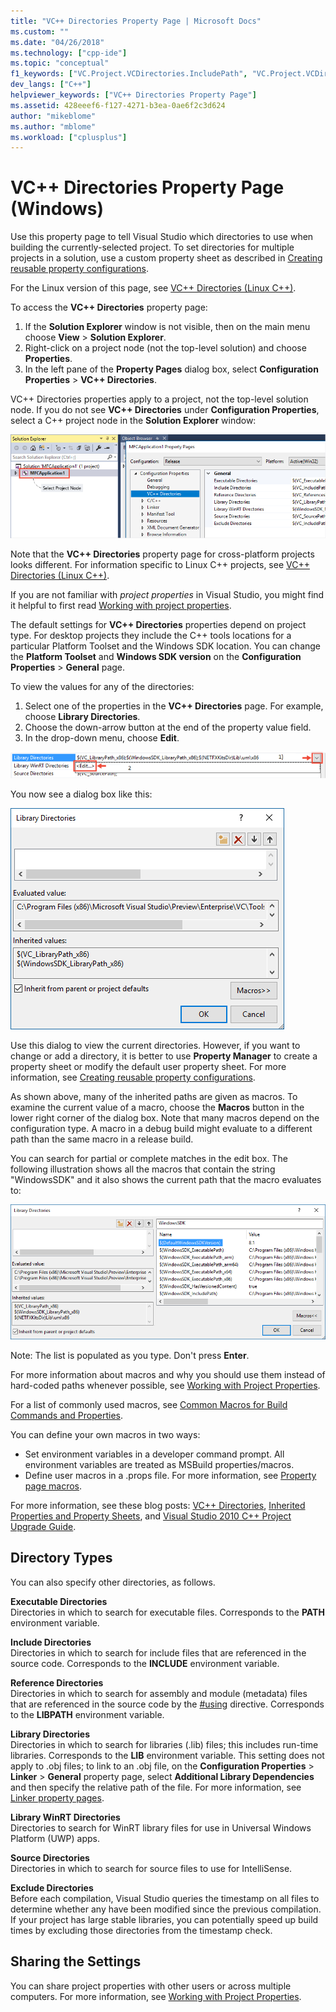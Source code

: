 ```yaml
---
title: "VC++ Directories Property Page | Microsoft Docs"
ms.custom: ""
ms.date: "04/26/2018"
ms.technology: ["cpp-ide"]
ms.topic: "conceptual"
f1_keywords: ["VC.Project.VCDirectories.IncludePath", "VC.Project.VCDirectories.ReferencePath", "VC.Project.VCDirectories.SourcePath", "VC.Project.VCDirectories.LibraryWPath", "VC.Project.VCDirectories.ExecutablePath", "VC.Project.VCDirectories.LibraryPath", "VS.ToolsOptionsPages.Projects.VCDirectories", "VC.Project.VCDirectories.ExcludePath"]
dev_langs: ["C++"]
helpviewer_keywords: ["VC++ Directories Property Page"]
ms.assetid: 428eeef6-f127-4271-b3ea-0ae6f2c3d624
author: "mikeblome"
ms.author: "mblome"
ms.workload: ["cplusplus"]
---
```

# VC++ Directories Property Page (Windows)

Use this property page to tell Visual Studio which directories to use when building the currently-selected project. To set directories for multiple projects in a solution, use a custom property sheet as described in [Creating reusable property configurations](working-with-project-properties.md#bkmkPropertySheets).

For the Linux version of this page, see [VC++ Directories (Linux C++)](../linux/prop-pages/directories-linux.md).

To access the **VC++ Directories** property page:

1. If the **Solution Explorer** window is not visible, then on the main menu choose **View** > **Solution Explorer**.
1. Right-click on a project node (not the top-level solution) and choose **Properties**.
1. In the left pane of the **Property Pages** dialog box, select **Configuration Properties** > **VC++ Directories**.

VC++ Directories properties apply to a project, not the top-level solution node. If you do not see **VC++ Directories** under **Configuration Properties**, select a C++ project node in the **Solution Explorer** window:

![Select the project node](media/vcppdir.png "Select the project node to see the VC++ Directories properties")

Note that the **VC++ Directories** property page for cross-platform projects looks different. For information specific to Linux C++ projects, see [VC++ Directories (Linux C++)](../linux/prop-pages/directories-linux.md).

If you are not familiar with *project properties* in Visual Studio, you might find it helpful to first read [Working with project properties](working-with-project-properties.md).

The default settings for **VC++ Directories** properties depend on project type. For desktop projects they include the C++ tools locations for a particular Platform Toolset and the Windows SDK location. You can change the **Platform Toolset** and **Windows SDK version** on the **Configuration Properties** > **General** page.

To view the values for any of the directories:

1. Select one of the properties in the **VC++ Directories** page. For example, choose **Library Directories**.
1. Choose the down-arrow button at the end of the property value field.
1. In the drop-down menu, choose **Edit**.

![Edit Library Directories](media/vcppdir_libdir_edit.png "Dialog to edit library paths")

You now see a dialog box like this:

![Show Library Directories](media/vcppdir_libdir.png "Dialog to add or remove library paths")

Use this dialog to view the current directories. However, if you want to change or add a directory, it is better to use **Property Manager** to create a property sheet or modify the default user property sheet. For more information, see [Creating reusable property configurations](working-with-project-properties.md#bkmkPropertySheets).

As shown above, many of the inherited paths are given as macros.  To examine the current value of a macro, choose the **Macros** button in the lower right corner of the dialog box. Note that many macros depend on the configuration type. A macro in a debug build might evaluate to a different path than the same macro in a release build.

You can search for partial or complete matches in the edit box. The following illustration shows all the macros that contain the string "WindowsSDK" and it also shows the current path that the macro evaluates to:

![See macro values](media/vcppdir_libdir_macros.png "Dialog to edit macros")

Note: The list is populated as you type. Don't press **Enter**.

For more information about macros and why you should use them instead of hard-coded paths whenever possible, see [Working with Project Properties](../ide/working-with-project-properties.md#bkmkPropertiesVersusMacros).

For a list of commonly used macros, see [Common Macros for Build Commands and Properties](https://docs.microsoft.com/cpp/ide/common-macros-for-build-commands-and-properties).

You can define your own macros in two ways:
-	Set environment variables in a developer command prompt. All environment variables are treated as MSBuild properties/macros.
-	Define user macros in a .props file. For more information, see [Property page macros](working-with-project-properties.md#bkmkPropertiesVersusMacros).

For more information, see these blog posts: [VC++ Directories](http://blogs.msdn.com/b/vsproject/archive/2009/07/07/vc-directories.aspx), [Inherited Properties and Property Sheets](http://blogs.msdn.com/b/vsproject/archive/2009/06/23/inherited-properties-and-property-sheets.aspx), and [Visual Studio 2010 C++ Project Upgrade Guide](http://blogs.msdn.com/b/vcblog/archive/2010/03/02/visual-studio-2010-c-project-upgrade-guide.aspx).

## Directory Types

You can also specify other directories, as follows.

**Executable Directories**<br/>
Directories in which to search for executable files. Corresponds to the **PATH** environment variable.

**Include Directories**<br/>
Directories in which to search for include files that are referenced in the source code. Corresponds to the **INCLUDE** environment variable.

**Reference Directories**<br/>
Directories in which to search for assembly and module (metadata) files that are referenced in the source code by the [#using](../preprocessor/hash-using-directive-cpp.md) directive. Corresponds to the **LIBPATH** environment variable.

**Library Directories**<br/>
Directories in which to search for libraries (.lib) files; this includes run-time libraries. Corresponds to the **LIB** environment variable. This setting does not apply to .obj files; to link to an .obj file, on the  **Configuration Properties** > **Linker** > **General** property page, select **Additional Library Dependencies** and then specify the relative path of the file. For more information, see [Linker property pages](../ide/linker-property-pages.md).

**Library WinRT Directories**<br/>
Directories to search for WinRT library files for use in Universal Windows Platform (UWP) apps.

**Source Directories**<br/>
Directories in which to search for source files to use for IntelliSense.

**Exclude Directories**<br/>
Before each compilation, Visual Studio queries the timestamp on all files to determine whether any have been modified since the previous compilation. If your project has large stable libraries, you can potentially speed up build times by excluding those directories from the timestamp check.

## Sharing the Settings

You can share project properties with other users or across multiple computers. For more information, see [Working with Project Properties](../ide/working-with-project-properties.md).
